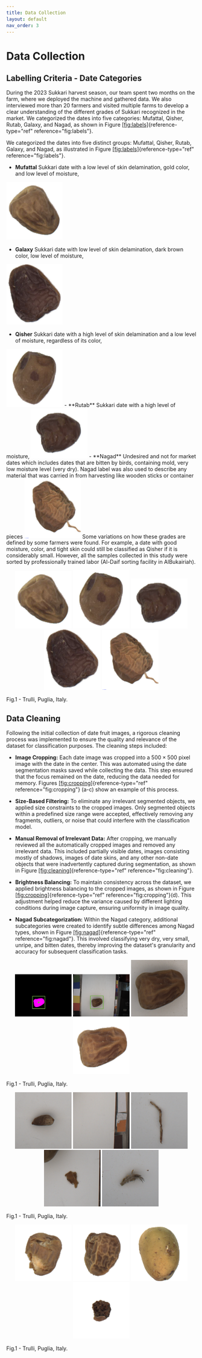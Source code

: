 ```yaml
---
title: Data Collection
layout: default
nav_order: 3
---
```


# Data Collection

## Labelling Criteria - Date Categories

During the 2023 Sukkari harvest season, our team spent two months on the
farm, where we deployed the machine and gathered data. We also
interviewed more than 20 farmers and visited multiple farms to develop a
clear understanding of the different grades of Sukkari recognized in the
market. We categorized the dates into five categories: Mufattal, Qisher,
Rutab, Galaxy, and Nagad, as shown in Figure
[\[fig:labels\]](#fig:labels){reference-type="ref"
reference="fig:labels"}.

We categorized the dates into five distinct groups: Mufattal, Qisher,
Rutab, Galaxy, and Nagad, as illustrated in Figure
[\[fig:labels\]](#fig:labels){reference-type="ref"
reference="fig:labels"}.

-   **Mufattal** Sukkari date with a low level of skin delamination,
    gold color, and low level of moisture,

  <img src="assets/images/Mufattal.png" width="150" text="Mufattal">
  
-   **Galaxy** Sukkari date with low level of skin delamination, dark
    brown color, low level of moisture,
  <img src="assets/images/Galaxy.png" width="150" text="Galaxy">

-   **Qisher** Sukkari date with a high level of skin delamination and a
    low level of moisture, regardless of its color,
<img src="assets/images/Qisher.png" width="150" text="Qisher">
-   **Rutab** Sukkari date with a high level of moisture,
<img src="assets/images/Rutab.png" width="150" text="Rutab">
-   **Nagad** Undesired and not for market dates which includes dates
    that are bitten by birds, containing mold, very low moisture level
    (very dry). Nagad label was also used to describe any material that
    was carried in from harvesting like wooden sticks or container
    pieces
<img src="assets/images/Nagad.png" width="150" text="Nagad">
Some variations on how these grades are defined by some farmers were
found. For example, a date with good moisture, color, and tight skin
could still be classified as Qisher if it is considerably small.
However, all the samples collected in this study were sorted by
professionally trained labor (Al-Daif sorting facility in AlBukairiah).

<p align="center">
  <img src="assets/images/Mufattal.png" width="150" text="Mufattal">
  <img src="assets/images/Qisher.png" width="150" text="Qisher">
  <img src="assets/images/Rutab.png" width="150" text="Rutab">
  <img src="assets/images/Galaxy.png" width="150" text="Galaxy">
  <img src="assets/images/Nagad.png" width="150" text="Nagad">
    <figcaption>Fig.1 - Trulli, Puglia, Italy.</figcaption>
</p>


## Data Cleaning

Following the initial collection of date fruit images, a rigorous
cleaning process was implemented to ensure the quality and relevance of
the dataset for classification purposes. The cleaning steps included:

-   **Image Cropping:** Each date image was cropped into a
    $500\times 500$ pixel image with the date in the center. This was
    automated using the date segmentation masks saved while collecting
    the data. This step ensured that the focus remained on the date,
    reducing the data needed for memory. Figures
    [\[fig:cropping\]](#fig:cropping){reference-type="ref"
    reference="fig:cropping"} (a-c) show an example of this process.

-   **Size-Based Filtering:** To eliminate any irrelevant segmented
    objects, we applied size constraints to the cropped images. Only
    segmented objects within a predefined size range were accepted,
    effectively removing any fragments, outliers, or noise that could
    interfere with the classification model.

-   **Manual Removal of Irrelevant Data:** After cropping, we manually
    reviewed all the automatically cropped images and removed any
    irrelevant data. This included partially visible dates, images
    consisting mostly of shadows, images of date skins, and any other
    non-date objects that were inadvertently captured during
    segmentation, as shown in Figure
    [\[fig:cleaning\]](#fig:cleaning){reference-type="ref"
    reference="fig:cleaning"}.

-   **Brightness Balancing:** To maintain consistency across the
    dataset, we applied brightness balancing to the cropped images, as
    shown in Figure
    [\[fig:cropping\]](#fig:cropping){reference-type="ref"
    reference="fig:cropping"}(d). This adjustment helped reduce the
    variance caused by different lighting conditions during image
    capture, ensuring uniformity in image quality.

-   **Nagad Subcategorization:** Within the Nagad category, additional
    subcategories were created to identify subtle differences among
    Nagad types, shown in Figure
    [\[fig:nagad\]](#fig:nagad){reference-type="ref"
    reference="fig:nagad"}. This involved classifying very dry, very
    small, unripe, and bitten dates, thereby improving the dataset's
    granularity and accuracy for subsequent classification tasks.

<p align="center">
  <img src="assets/images/mask_0014_box.png" width="150" text="Mufattal">
  <img src="assets/images/bgrimg_0014_box.png" width="150" text="Qisher">
  <img src="assets/images/CR_DateImage_bgrimg_0014.png" width="150" text="Rutab">
  <img src="assets/images/WB_DateImage_bgrimg_0014.png" width="150" text="Galaxy">
    <figcaption>Fig.1 - Trulli, Puglia, Italy.</figcaption>
</p>

<p align="center">
  <img src="assets/images/clean_1.png" width="150" text="Mufattal">
  <img src="assets/images/clean_2.png" width="150" text="Qisher">
  <img src="assets/images/clean_3.png" width="150" text="Rutab">
  <img src="assets/images/clean_4.png" width="150" text="Galaxy">
  <img src="assets/images/clean_5.png" width="150" text="Nagad">
    <figcaption>Fig.1 - Trulli, Puglia, Italy.</figcaption>
</p>

<p align="center">
  <img src="assets/images/nagad_bitten.png" width="150" text="Mufattal">
  <img src="assets/images/nagad_2.png" width="150" text="Qisher">
  <img src="assets/images/nagad_notripe.png" width="150" text="Rutab">
  <img src="assets/images/nagad_small.png" width="150" text="Galaxy">
    <figcaption>Fig.1 - Trulli, Puglia, Italy.</figcaption>
</p>
